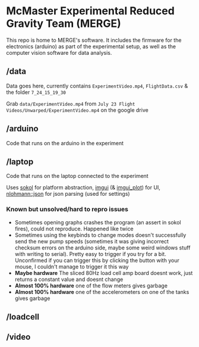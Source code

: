 # McMaster Experimental Reduced Gravity Team (MERGE) 

This repo is home to MERGE's software. 
It includes the firmware for the electronics (arduino) as part of the experimental setup, as well as the computer vision software for data analysis. 


## /data
Data goes here, currently contains `ExperimentVideo.mp4`, `FlightData.csv` & the folder `7_24_15_19_30`

Grab `data/ExperimentVideo.mp4` from `July 23 Flight Videos/Unwarped/ExperimentVideo.mp4` on the google drive

## /arduino
Code that runs on the arduino in the experiment

## /laptop
Code that runs on the laptop connected to the experiment  
  
Uses [sokol](https://github.com/floooh/sokol) for platform abstraction, [imgui](https://github.com/ocornut/imgui) (& [imgui_plot](https://github.com/soulthreads/imgui-plot)) for UI, [nlohmann::json](https://github.com/nlohmann/json) for json parsing (used for settings)

### Known but unsolved/hard to repro issues
 - Sometimes opening graphs crashes the program (an assert in sokol fires), could not reproduce. Happened like twice
 - Sometimes using the keybinds to change modes doesn't successfully send the new pump speeds (sometimes it was giving incorrect checksum errors on the arduino side, maybe some weird windows stuff with writing to serial). Pretty easy to trigger if you try for a bit. Unconfirmed if you can trigger this by clicking the button with your mouse, I couldn't manage to trigger it this way
 - **Maybe hardware** The sliced 80Hz load cell amp board doesnt work, just returns a constant value and doesnt change
 - **Almost 100% hardware** one of the flow meters gives garbage
 - **Almost 100% hardware** one of the accelerometers on one of the tanks gives garbage

## /loadcell
## /video

